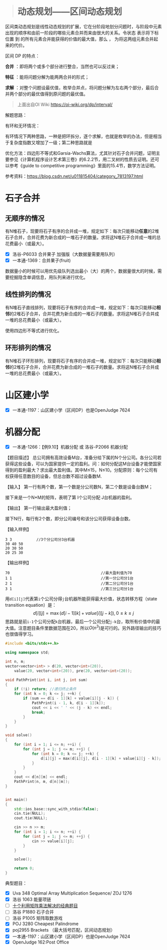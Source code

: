 > # 动态规划——区间动态规划

区间类动态规划是线性动态规划的扩展，它在分阶段地划分问题时，与阶段中元素出现的顺序和由前一阶段的哪些元素合并而来由很大的关系。令状态  表示将下标位置  到  的所有元素合并能获得的价值的最大值，那么  ，  为将这两组元素合并起来的代价。

区间 DP 的特点：

**合并** ：即将两个或多个部分进行整合，当然也可以反过来；

**特征** ：能将问题分解为能两两合并的形式；

**求解** ：对整个问题设最优值，枚举合并点，将问题分解为左右两个部分，最后合并两个部分的最优值得到原问题的最优值。

> 上面出自OI Wiki <https://oi-wiki.org/dp/interval/>

解题思路：

有环和无环情况：

有环情况下两种思路，一种是把环拆分，逐个求解，也就是枚举的办法，但是相当于复杂度指数又增加了一级；第二种思路就是

优化方法：四边形不等式和Garsia-Wachs算法，尤其针对石子合并问题，证明主要参见《计算机程序设计艺术第三卷》的6.2.2节，用二叉树的性质去证明。还可以参考《guide to competitive programming》里面的15.4节，数学方法证明。

参考资料：https://blog.csdn.net/u011815404/category_7813197.html



# 石子合并

## 无顺序的情况

有N堆石子，现要将石子有序的合并成一堆，规定如下：每次只能移动**任意**的2堆石子合并，合并花费为新合成的一堆石子的数量。求将这N堆石子合并成一堆的总花费最小（或最大）。

- [x] 洛谷-P6033 合并果子 加强版（大数据量需要用队列）
- [x] 一本通-1369：合并果子(fruit)

数据量小的时候可以用优先级队列选出最小（大）的两个，数据量很大的时候，需要挖掘隐含单调信息，用队列来进行优化。

## 线性排列的情况

有N堆石子直线排列，现要将石子有序的合并成一堆，规定如下：每次只能移动**相邻**的2堆石子合并，合并花费为新合成的一堆石子的数量。求将这N堆石子合并成一堆的总花费最小（或最大）。

使用四边形不等式进行优化。



## 环形排列的情况

有N堆石子环形排列，现要将石子有序的合并成一堆，规定如下：每次只能移动**相邻**的2堆石子合并，合并花费为新合成的一堆石子的数量。求将这N堆石子合并成一堆的总花费最小（或最大）。



# 山区建小学

- [x] 一本通-1197：山区建小学（区间DP）也是OpenJudge 7624





# 机器分配

- [x] 一本通-1266：【例9.10】机器分配 或 洛谷-P2066 机器分配

【题目描述】
总公司拥有高效设备M台，准备分给下属的N个分公司。各分公司若获得这些设备，可以为国家提供一定的盈利。问：如何分配这M台设备才能使国家得到的盈利最大？求出最大盈利值。其中M≤15，N≤10。分配原则：每个公司有权获得任意数目的设备，但总台数不超过设备数M.

【输入】
第一行有两个数，第一个数是分公司数N，第二个数是设备台数M；

接下来是一个N*M的矩阵，表明了第 I个公司分配 J台机器的盈利。

【输出】
第一行输出最大盈利值；

接下N行，每行有2个数，即分公司编号和该分公司获得设备台数。

【输入样例】

```
3 3           //3个分公司分3台机器
30 40 50
20 30 50
20 25 30
```

【输出样例】

```
70                                         //最大盈利值为70
1 1                                        //第一分公司分1台
2 1                                        //第二分公司分1台
3 1                                        //第三分公司分1台
```

用`d[i][j]`代表第`i`个公司分得`j`台机器所能获得最大价值，状态转移方程（state transition equation）是：
$$
d[i][j] = \max(d[i - 1][k] + value[i][j - k]), 0 \leq k \leq j
$$
思路就是前`i-1`个公司分配`k`台机器，最后一个公司分配`j-k`台，取所有价值中的最大值。注意题目条件里数据范围在20，所以$O(n^3)$是可行的。另外路径输出的技巧也很值得学习。

```c++
#include <bits/stdc++.h>

using namespace std;

int n, m;
vector<vector<int> > d(20, vector<int>(20)), 
	value(20, vector<int>(20)), pre(20, vector<int>(20));

void PathPrint(int i, int j, int sum)
{
	if (!i) return; //递归终止条件
	for (int k = 0; k <= j; ++k) {
		if (sum == d[i - 1][k] + value[i][j - k]) {
			PathPrint(i - 1, k, d[i - 1][k]);
			cout << i << ' ' << (j - k) << endl;
			break;
		}
	}
}

void solve()
{
	for (int i = 1; i <= n; ++i) {
		for (int j = 1; j <= m; ++j) {
			for (int k = 0; k <= j; ++k) {
				d[i][j] = max(d[i][j], d[i - 1][k] + value[i][j - k]);
			}
		}
	}
	cout << d[n][m] << endl;
	PathPrint(n, m, d[n][m]);
}


int main()
{
	std::ios_base::sync_with_stdio(false);
	cin.tie(NULL);
	cout.tie(NULL);

	cin >> n >> m;
	for (int i = 1; i <= n; ++i) {
		for (int j = 1; j <= m; ++j) {
			cin >> value[i][j];
		}
	}

	solve();

	return 0;
}
```





典型题目：

- [x] Uva 348 Optimal Array Multiplication Sequence/ ZOJ 1276
- [x] 洛谷 1063 能量项链
- [ ] [十个利用矩阵乘法解决的经典题目](http://www.matrix67.com/blog/archives/276)
- [ ] 洛谷 P1880 石子合并
- [ ] 洛谷 P1005 矩阵取数游戏
- [x] POJ 3280 Cheapest Palindrome
- [x] poj2955 Brackets （最大括号匹配，区间动态规划）
- [x] 一本通-1197：山区建小学（区间DP）也是OpenJudge 7624
- [x] OpenJudge 162:Post Office